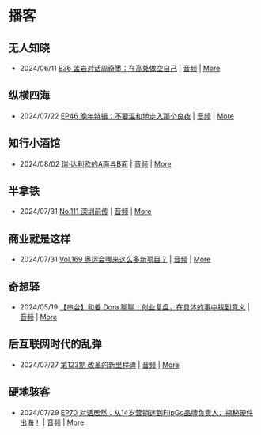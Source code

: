 # 播客

## 无人知晓
- 2024/06/11 [E36 孟岩对话周奇墨：在高处做空自己](https://www.xiaoyuzhoufm.com/episode/6667f31dc26e396a36eefe25) | [音频](https://dts-api.xiaoyuzhoufm.com/track/611719d3cb0b82e1df0ad29e/6667f31dc26e396a36eefe25/media.xyzcdn.net/ljJYPINg_uUnMMt8WMuIsiU41BZt.m4a) | [More](channels/%E6%97%A0%E4%BA%BA%E7%9F%A5%E6%99%93.md)

## 纵横四海
- 2024/07/22 [EP46 晚年特辑：不要温和地走入那个良夜](https://www.ximalaya.com/sound/743016477) | [音频](https://audio.xmcdn.com/storages/1da1-audiofreehighqps/66/46/GKwRIMAKc7cBBgNOqAL0lyx-.m4a) | [More](channels/%E7%BA%B5%E6%A8%AA%E5%9B%9B%E6%B5%B7.md)

## 知行小酒馆
- 2024/08/02 [瑞·达利欧的A面与B面](https://www.xiaoyuzhoufm.com/episode/66ac3ee97349f7a55732e673) | [音频](https://dts-api.xiaoyuzhoufm.com/track/6013f9f58e2f7ee375cf4216/66ac3ee97349f7a55732e673/media.xyzcdn.net/lpuTfAROhIYbwSz00RBmvWumcKG7.m4a) | [More](channels/%E7%9F%A5%E8%A1%8C%E5%B0%8F%E9%85%92%E9%A6%86.md)

## 半拿铁
- 2024/07/31 [No.111 深圳前传](https://www.ximalaya.com/sound/744645854) | [音频](https://dl.wavpub.com/item/227_31600077_0848.m4a) | [More](channels/%E5%8D%8A%E6%8B%BF%E9%93%81.md)

## 商业就是这样
- 2024/07/31 [Vol.169 奥运会哪来这么多新项目？](https://www.ximalaya.com/sound/745231257) | [音频](https://audio.xmcdn.com/storages/ff3b-audiofreehighqps/51/3E/GKwRIRwKgB_eAKeXkgL5S9qH.m4a) | [More](channels/%E5%95%86%E4%B8%9A%E5%B0%B1%E6%98%AF%E8%BF%99%E6%A0%B7.md)

## 奇想驿
- 2024/05/19 [【串台】和姜 Dora 聊聊：创业复盘，在具体的事中找到意义](https://www.xiaoyuzhoufm.com/episode/664962d382b428eafd844366) | [音频](https://dts-api.xiaoyuzhoufm.com/track/6034daea97755b8fc9c66480/664962d382b428eafd844366/media.xyzcdn.net/llloyy2KoUURla1cgosxmkenwwHw.m4a) | [More](channels/%E5%A5%87%E6%83%B3%E9%A9%BF.md)

## 后互联网时代的乱弹
- 2024/07/27 [第123期 改革的新里程碑](https://hosting.wavpub.cn/pie/ep123/) | [音频](https://tk.wavpub.com/WPDL_JcZQhYvkPXacXbQHWCxWftHYpAWqnvxPRTBAzUkMrcYkEmvkqmMZdXrrVs-44.mp3) | [More](channels/%E5%90%8E%E4%BA%92%E8%81%94%E7%BD%91%E6%97%B6%E4%BB%A3%E7%9A%84%E4%B9%B1%E5%BC%B9.md)

## 硬地骇客
- 2024/07/29 [EP70 对话居然：从14岁营销迷到FlipGo品牌负责人，揭秘硬件出海！](https://www.xiaoyuzhoufm.com/episode/66a7affb33ddcbb53cf07f86) | [音频](https://dts-api.xiaoyuzhoufm.com/track/640ee2438be5d40013fe4a87/66a7affb33ddcbb53cf07f86/media.xyzcdn.net/lrF5p35_A971J48GoU7T0lvyNo_m.m4a) | [More](channels/%E7%A1%AC%E5%9C%B0%E9%AA%87%E5%AE%A2.md)

